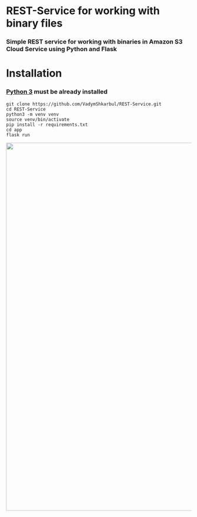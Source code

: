 # REST-Service for working with binary files
### Simple REST service for working with binaries in Amazon S3 Cloud Service using Python and Flask

# Installation

### [Python 3](https://www.python.org/downloads/) must be already installed

```shell
git clone https://github.com/VadymShkarbul/REST-Service.git
cd REST-Service
python3 -m venv venv
source venv/bin/activate
pip install -r requirements.txt
cd app
flask run
```
<img width="1001" alt="" src="https://user-images.githubusercontent.com/111114742/212558231-8ace3892-4b26-4fdd-be7e-1700515a1b4b.png">

